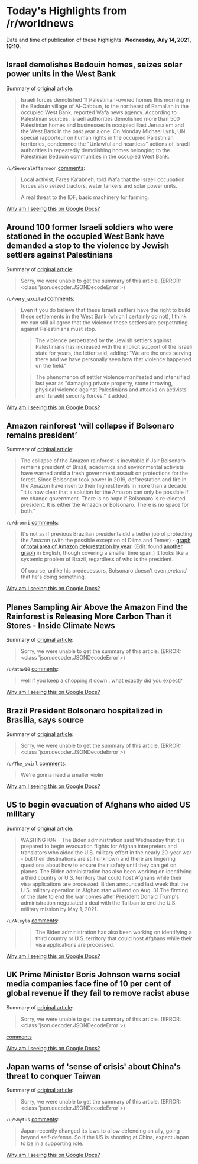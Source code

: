 # Today's Highlights from /r/worldnews

Date and time of publication of these highlights: **Wednesday, July 14, 2021, 16:10**.

## Israel demolishes Bedouin homes, seizes solar power units in the West Bank

Summary of [original article](https://www.middleeastmonitor.com/20210714-israel-demolishes-bedouin-homes-seizes-solar-power-units-in-the-west-bank/):

> Israeli forces demolished 11 Palestinian-owned homes this morning in the Bedouin village of Al-Qabbun, to the northeast of Ramallah in the occupied West Bank, reported Wafa news agency. According to Palestinian sources, Israeli authorities demolished more than 500 Palestinian homes and businesses in occupied East Jerusalem and the West Bank in the past year alone. On Monday Michael Lynk, UN special rapporteur on human rights in the occupied Palestinian territories, condemned the "Unlawful and heartless" actions of Israeli authorities in repeatedly demolishing homes belonging to the Palestinian Bedouin communities in the occupied West Bank.

`/u/SeveralAfternoon` [comments](https://www.reddit.com/r/worldnews/comments/ok73l4/israel_demolishes_bedouin_homes_seizes_solar/):

> Local activist, Fares Ka'abneh, told Wafa that the Israeli occupation forces also seized tractors, water tankers and solar power units.
> 
> A real threat to the IDF; basic machinery for farming.

[Why am I seeing this on Google Docs?](https://docs.google.com/document/d/1Dc6We63vOXIZsc0op-Bt4abqkYjXzOigalQqFxmvvbM/edit?usp=sharing)

## Around 100 former Israeli soldiers who were stationed in the occupied West Bank have demanded a stop to the violence by Jewish settlers against Palestinians

Summary of [original article](https://www.aa.com.tr/en/middle-east/ex-israeli-soldiers-call-for-halt-to-settler-violence-against-palestinians/2303754):

> Sorry, we were unable to get the summary of this article. (ERROR: <class 'json.decoder.JSONDecodeError'>)

`/u/very_excited` [comments](https://www.reddit.com/r/worldnews/comments/ok8iyx/around_100_former_israeli_soldiers_who_were/):

> Even if you do believe that these Israeli settlers have the right to build these settlements in the West Bank (which I certainly do not), I think we can still all agree that the violence these settlers are perpetrating against Palestinians must stop. 
> 
> > The violence perpetrated by the Jewish settlers against Palestinians has increased with the implicit support of the Israeli state for years, the letter said, adding: "We are the ones serving there and we have personally seen how that violence happened on the field."
> 
> > The phenomenon of settler violence manifested and intensified last year as "damaging private property, stone throwing, physical violence against Palestinians and attacks on activists and [Israeli] security forces,” it added.

[Why am I seeing this on Google Docs?](https://docs.google.com/document/d/1Dc6We63vOXIZsc0op-Bt4abqkYjXzOigalQqFxmvvbM/edit?usp=sharing)

## Amazon rainforest ‘will collapse if Bolsonaro remains president’

Summary of [original article](https://www.theguardian.com/environment/2021/jul/14/amazon-rainforest-will-collapse-if-bolsonaro-remains-president):

> The collapse of the Amazon rainforest is inevitable if Jair Bolsonaro remains president of Brazil, academics and environmental activists have warned amid a fresh government assault on protections for the forest. Since Bolsonaro took power in 2019, deforestation and fire in the Amazon have risen to their highest levels in more than a decade. "It is now clear that a solution for the Amazon can only be possible if we change government. There is no hope if Bolsonaro is re-elected president. It is either the Amazon or Bolsonaro. There is no space for both."

`/u/dromni` [comments](https://www.reddit.com/r/worldnews/comments/okb8fi/amazon_rainforest_will_collapse_if_bolsonaro/):

> It's not as if previous Brazilian presidents did a better job of protecting the Amazon (with the possible exception of Dilma and Temer) - [graph of total area of Amazon deforestation by year](https://cdn.noticiasagricolas.com.br/dbimagens/75ea83882d34f173c50190741bd1fc61.jpg). (Edit: found [another graph](https://www.nature.com/articles/s41559-020-01368-x) in English, though covering a smaller time span.) It looks like a systemic problem of Brazil, regardless of who is the president.
> 
> Of course, unlike his predecessors, Bolsonaro doesn't even *pretend* that he's doing something.

[Why am I seeing this on Google Docs?](https://docs.google.com/document/d/1Dc6We63vOXIZsc0op-Bt4abqkYjXzOigalQqFxmvvbM/edit?usp=sharing)

## Planes Sampling Air Above the Amazon Find the Rainforest is Releasing More Carbon Than it Stores - Inside Climate News

Summary of [original article](https://insideclimatenews.org/news/14072021/amazon-deforestation-climate-change-brazil-carbon-source/):

> Sorry, we were unable to get the summary of this article. (ERROR: <class 'json.decoder.JSONDecodeError'>)

`/u/ataw10` [comments](https://www.reddit.com/r/worldnews/comments/ok6wcx/planes_sampling_air_above_the_amazon_find_the/):

> well if you keep a chopping it down , what exactly did you expect?

[Why am I seeing this on Google Docs?](https://docs.google.com/document/d/1Dc6We63vOXIZsc0op-Bt4abqkYjXzOigalQqFxmvvbM/edit?usp=sharing)

## Brazil President Bolsonaro hospitalized in Brasilia, says source

Summary of [original article](https://www.reuters.com/world/americas/brazil-president-bolsonaro-hospitalized-brasilia-says-source-2021-07-14/):

> Sorry, we were unable to get the summary of this article. (ERROR: <class 'json.decoder.JSONDecodeError'>)

`/u/The_swirl` [comments](https://www.reddit.com/r/worldnews/comments/ok2ls2/brazil_president_bolsonaro_hospitalized_in/):

> We're gonna need a smaller violin

[Why am I seeing this on Google Docs?](https://docs.google.com/document/d/1Dc6We63vOXIZsc0op-Bt4abqkYjXzOigalQqFxmvvbM/edit?usp=sharing)

## US to begin evacuation of Afghans who aided US military

Summary of [original article](https://apnews.com/article/joe-biden-government-and-politics-7efdf3059a2d356b8d8506d991aca9f5?utm_campaign=SocialFlow&utm_medium=AP&utm_source=Twitter):

> WASHINGTON - The Biden administration said Wednesday that it is prepared to begin evacuation flights for Afghan interpreters and translators who aided the U.S. military effort in the nearly 20-year war - but their destinations are still unknown and there are lingering questions about how to ensure their safety until they can get on planes. The Biden administration has also been working on identifying a third country or U.S. territory that could host Afghans while their visa applications are processed. Biden announced last week that the U.S. military operation in Afghanistan will end on Aug. 31.The firming of the date to end the war comes after President Donald Trump's administration negotiated a deal with the Taliban to end the U.S. military mission by May 1, 2021.

`/u/Aleyla` [comments](https://www.reddit.com/r/worldnews/comments/ok6eq0/us_to_begin_evacuation_of_afghans_who_aided_us/):

> >The Biden administration has also been working on identifying a third country or U.S. territory that could host Afghans while their visa applications are processed.

[Why am I seeing this on Google Docs?](https://docs.google.com/document/d/1Dc6We63vOXIZsc0op-Bt4abqkYjXzOigalQqFxmvvbM/edit?usp=sharing)

## UK Prime Minister Boris Johnson warns social media companies face fine of 10 per cent of global revenue if they fail to remove racist abuse

Summary of [original article](https://www.skysports.com/share/12355677):

> Sorry, we were unable to get the summary of this article. (ERROR: <class 'json.decoder.JSONDecodeError'>)

[comments](https://www.reddit.com/r/worldnews/comments/ok2z93/uk_prime_minister_boris_johnson_warns_social/)

[Why am I seeing this on Google Docs?](https://docs.google.com/document/d/1Dc6We63vOXIZsc0op-Bt4abqkYjXzOigalQqFxmvvbM/edit?usp=sharing)

## Japan warns of 'sense of crisis' about China's threat to conquer Taiwan

Summary of [original article](https://www.yahoo.com/news/japan-warns-sense-crisis-chinas-205000282.html):

> Sorry, we were unable to get the summary of this article. (ERROR: <class 'json.decoder.JSONDecodeError'>)

`/u/Smytus` [comments](https://www.reddit.com/r/worldnews/comments/ok9hoj/japan_warns_of_sense_of_crisis_about_chinas/):

> Japan recently changed its laws to allow defending an ally, going beyond self-defense. So if the US is shooting at China, expect Japan to be in a supporting role.

[Why am I seeing this on Google Docs?](https://docs.google.com/document/d/1Dc6We63vOXIZsc0op-Bt4abqkYjXzOigalQqFxmvvbM/edit?usp=sharing)

